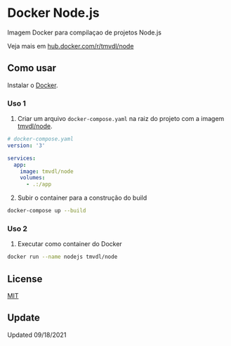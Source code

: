 # Docker Node.js

Imagem Docker para compilaçao de projetos Node.js

Veja mais em [hub.docker.com/r/tmvdl/node](https://hub.docker.com/r/tmvdl/node)

## Como usar

Instalar o [Docker](https://docs.docker.com/engine/install/).

### Uso 1

1. Criar um arquivo `docker-compose.yaml` na raiz do projeto com a imagem [tmvdl/node](https://hub.docker.com/r/tmvdl/node).

```yaml
# docker-compose.yaml
version: '3'

services:
  app:
    image: tmvdl/node
    volumes:
      - .:/app
```

2. Subir o container para a construção do build

```bash
docker-compose up --build
```

### Uso 2

1. Executar como container do Docker

```sh
docker run --name nodejs tmvdl/node
```

## License

[MIT](LICENSE)

## Update

Updated 09/18/2021
